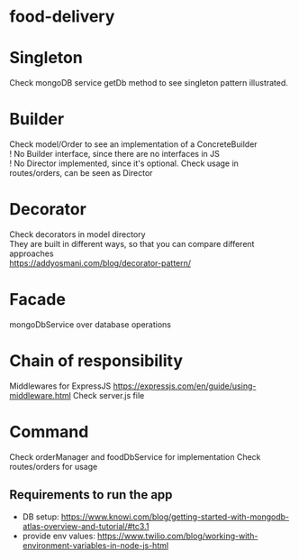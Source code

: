 # food-delivery

# Singleton 
Check mongoDB service getDb method to see singleton pattern illustrated.

# Builder
Check model/Order to see an implementation of a ConcreteBuilder\
! No Builder interface, since there are no interfaces in JS \
! No Director implemented, since it's optional. Check usage in routes/orders, can be seen as Director

# Decorator 
Check decorators in model directory\
They are built in different ways, so that you can compare different approaches\
https://addyosmani.com/blog/decorator-pattern/

# Facade 
mongoDbService over database operations

# Chain of responsibility 
Middlewares for ExpressJS
https://expressjs.com/en/guide/using-middleware.html
Check server.js file

# Command 
Check orderManager and foodDbService for implementation
Check routes/orders for usage

## Requirements to run the app 
- DB setup: https://www.knowi.com/blog/getting-started-with-mongodb-atlas-overview-and-tutorial/#tc3.1
- provide env values: https://www.twilio.com/blog/working-with-environment-variables-in-node-js-html